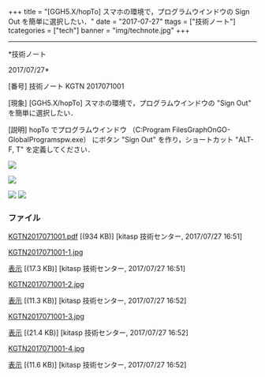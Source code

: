 ﻿+++
title = "[GGH5.X/hopTo] スマホの環境で，プログラムウインドウの Sign Out を簡単に選択したい．"
date = "2017-07-27"
ttags = ["技術ノート"]
tcategories = ["tech"]
banner = "img/technote.jpg"
+++

-----------------------------------------------------------------------------------------------------------------------------

*技術ノート

2017/07/27*


[番号]
技術ノート KGTN 2017071001

[現象]
[GGH5.X/hopTo] スマホの環境で，プログラムウインドウの "Sign Out"
を簡単に選択したい．

[説明]
hopTo でプログラムウインドウ （C:Program
FilesGraphOnGO-GlobalProgramspw.exe） にボタン "Sign Out"
を作り，ショートカット "ALT-F, T" を定義してください．

![](http://techreport.kitasp.net/attachments/download/3743/KGTN2017071001-1.jpg)

![](http://techreport.kitasp.net/attachments/download/3744/KGTN2017071001-2.jpg)

![](http://techreport.kitasp.net/attachments/download/3745/KGTN2017071001-3.jpg)
![](http://techreport.kitasp.net/attachments/download/3746/KGTN2017071001-4.jpg)


### ファイル





[KGTN2017071001.pdf](http://techreport.kitasp.net/attachments/download/3742/KGTN2017071001.pdf)
 [(934 KB)] [kitasp 技術センター, 2017/07/27
16:51]

[KGTN2017071001-1.jpg](http://techreport.kitasp.net/attachments/download/3743/KGTN2017071001-1.jpg)

[表示](http://techreport.kitasp.net/attachments/3743/KGTN2017071001-1.jpg "表示")
 [(17.3 KB)] [kitasp 技術センター, 2017/07/27
16:51]

[KGTN2017071001-2.jpg](http://techreport.kitasp.net/attachments/download/3744/KGTN2017071001-2.jpg)

[表示](http://techreport.kitasp.net/attachments/3744/KGTN2017071001-2.jpg "表示")
 [(11.3 KB)] [kitasp 技術センター, 2017/07/27
16:52]

[KGTN2017071001-3.jpg](http://techreport.kitasp.net/attachments/download/3745/KGTN2017071001-3.jpg)

[表示](http://techreport.kitasp.net/attachments/3745/KGTN2017071001-3.jpg "表示")
 [(21.4 KB)] [kitasp 技術センター, 2017/07/27
16:52]

[KGTN2017071001-4.jpg](http://techreport.kitasp.net/attachments/download/3746/KGTN2017071001-4.jpg)

[表示](http://techreport.kitasp.net/attachments/3746/KGTN2017071001-4.jpg "表示")
 [(11.6 KB)] [kitasp 技術センター, 2017/07/27
16:52]
